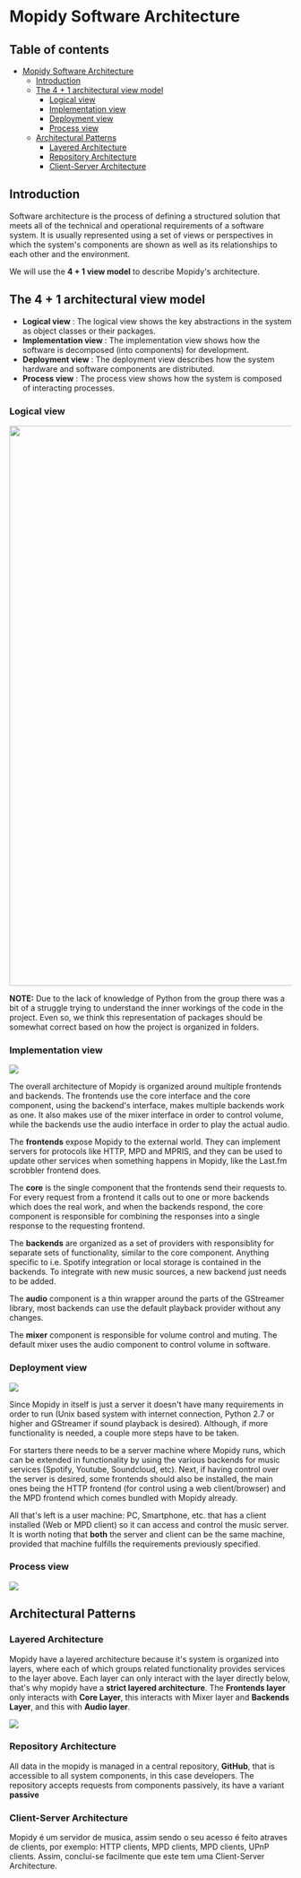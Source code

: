 # Mopidy Software Architecture

## Table of contents
- [Mopidy Software Architecture](#mopidy-software-architecture)
    - [Introduction](#introduction)
    - [The 4 + 1 architectural view model](#the-4--1-architectural-view-model)
        - [Logical view](#logical-view)
        - [Implementation view](#implementation-view)
        - [Deployment view](#deployment-view)
        - [Process view](#process-view)
    - [Architectural Patterns](#architectural-patterns)
        - [Layered Architecture](#layered-architecture)
        - [Repository Architecture](#repository-architecture)
        - [Client-Server Architecture](#client--server-architecture)


## Introduction

Software architecture is the process of defining a structured solution that meets all of the technical and operational requirements of a software system.
It is usually represented using a set of views or perspectives in which the system's components are shown as well as its relationships to each other and the environment.

We will use the **4 + 1 view model** to describe Mopidy's architecture.

## The 4 + 1 architectural view model

+ **Logical view** : The logical view shows the key abstractions in the system as object classes or their packages.
+ **Implementation view** : The implementation view shows how the software is decomposed (into components) for development.
+ **Deployment view** : The deployment view describes how the system hardware and software components are distributed.
+ **Process view** : The process view shows how the system is composed of interacting processes.

### Logical view
<img src="./images/architectural/LogicalView.jpg" width="1000" />

**NOTE:** Due to the lack of knowledge of Python from the group there was a bit of a struggle trying to understand the inner workings of the code in the project.
Even so, we think this representation of packages should be somewhat correct based on how the project is organized in folders.

### Implementation view
<img src="./images/architectural/ImplementationView.jpg"/>

The overall architecture of Mopidy is organized around multiple frontends and backends.
The frontends use the core interface and the core component, using the backend's interface, makes multiple backends work as one.
It also makes use of the mixer interface in order to control volume, while the backends use the audio interface in order to play the actual audio.

The **frontends** expose Mopidy to the external world. They can implement servers for protocols like HTTP, MPD and MPRIS, and they can be used to update other services when something happens in Mopidy, like the Last.fm scrobbler frontend does.

The **core** is the single component that the frontends send their requests to. For every request from a frontend it calls out to one or more backends which does the real work, and when the backends respond, the core component is responsible for combining the responses into a single response to the requesting frontend.

The **backends** are organized as a set of providers with responsiblity for separate sets of functionality, similar to the core component.
Anything specific to i.e. Spotify integration or local storage is contained in the backends. To integrate with new music sources, a new backend just needs to be added.

The **audio** component is a thin wrapper around the parts of the GStreamer library, most backends can use the default playback provider without any changes.

The **mixer** component is responsible for volume control and muting. The default mixer uses the audio component to control volume in software.

### Deployment view
<img src="./images/architectural/DeploymentView.jpg"/>

Since Mopidy in itself is just a server it doesn't have many requirements in order to run (Unix based system with internet connection, Python 2.7 or higher and GStreamer if sound playback is desired).
Although, if more functionality is needed, a couple more steps have to be taken.

For starters there needs to be a server machine where Mopidy runs, which can be extended in functionality by using the various backends for music services (Spotify, Youtube, Soundcloud, etc).
Next, if having control over the server is desired, some frontends should also be installed, the main ones being the HTTP frontend (for control using a web client/browser) and the MPD frontend which comes bundled with Mopidy already.

All that's left is a user machine: PC, Smartphone, etc. that has a client installed (Web or MPD client) so it can access and control the music server. It is worth noting that **both** the server and client can be the same machine, provided that machine fulfills the requirements previously specified.

### Process view
<img src="./images/architectural/ProcessView.jpg" />

## Architectural Patterns

### Layered Architecture
Mopidy have a layered architecture because it's system is organized into layers, where each of which groups related functionality provides services to the layer above. Each layer can only interact with the layer directly below, that's why mopidy have a **strict layered architecture**. The **Frontends layer** only interacts with **Core Layer**, this interacts with Mixer layer and **Backends Layer**, and this with **Audio layer**.

<img src="./images/architectural/LayeredArchitecture.jpg" />

### Repository Architecture
All data in the mopidy is managed in a central repository, **GitHub**, that is accessible to all system components, in this case developers.
The repository accepts requests from components passively, its have a variant **passive**

### Client-Server Architecture
Mopidy é um servidor de musica, assim sendo o seu acesso é feito atraves de clients, por exemplo: HTTP clients, MPD clients, MPD clients, UPnP clients. Assim, conclui-se facilmente que este tem uma Client-Server Architecture.
